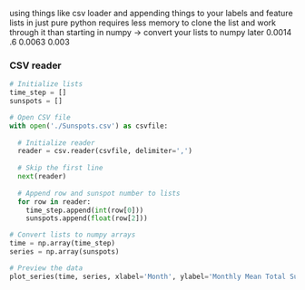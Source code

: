 using things like csv loader and appending things to your labels and feature lists in just pure python requires less memory to clone the list and work through it than starting in numpy -> convert your lists to numpy later
0.0014
.6
0.0063
0.003
### CSV reader
```python
# Initialize lists
time_step = []
sunspots = []

# Open CSV file
with open('./Sunspots.csv') as csvfile:
  
  # Initialize reader
  reader = csv.reader(csvfile, delimiter=',')
  
  # Skip the first line
  next(reader)
  
  # Append row and sunspot number to lists
  for row in reader:
    time_step.append(int(row[0]))
    sunspots.append(float(row[2]))

# Convert lists to numpy arrays
time = np.array(time_step)
series = np.array(sunspots)

# Preview the data
plot_series(time, series, xlabel='Month', ylabel='Monthly Mean Total Sunspot Number')
```